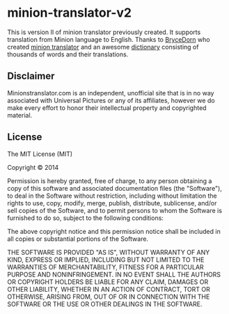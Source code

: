 # minion-translator-v2
This is version II of minion translator previously created. It supports translation from Minion language to English.
Thanks to [BryceDorn](https://github.com/brycedorn/) who created [minion translator](https://github.com/brycedorn/miniontranslator) and an awesome [dictionary](https://github.com/brycedorn/miniontranslator/blob/master/js/library.js) consisting of thousands of words and their translations.

## Disclaimer

Minionstranslator.com is an independent, unofficial site that is in no way associated with Universal Pictures or any of its affiliates, however we do make every effort to honor their intellectual property and copyrighted material.


## License

The MIT License (MIT)

Copyright &copy; 2014

Permission is hereby granted, free of charge, to any person obtaining a copy
of this software and associated documentation files (the "Software"), to deal
in the Software without restriction, including without limitation the rights
to use, copy, modify, merge, publish, distribute, sublicense, and/or sell
copies of the Software, and to permit persons to whom the Software is
furnished to do so, subject to the following conditions:

The above copyright notice and this permission notice shall be included in
all copies or substantial portions of the Software.

THE SOFTWARE IS PROVIDED "AS IS", WITHOUT WARRANTY OF ANY KIND, EXPRESS OR
IMPLIED, INCLUDING BUT NOT LIMITED TO THE WARRANTIES OF MERCHANTABILITY,
FITNESS FOR A PARTICULAR PURPOSE AND NONINFRINGEMENT. IN NO EVENT SHALL THE
AUTHORS OR COPYRIGHT HOLDERS BE LIABLE FOR ANY CLAIM, DAMAGES OR OTHER
LIABILITY, WHETHER IN AN ACTION OF CONTRACT, TORT OR OTHERWISE, ARISING FROM,
OUT OF OR IN CONNECTION WITH THE SOFTWARE OR THE USE OR OTHER DEALINGS IN
THE SOFTWARE.
